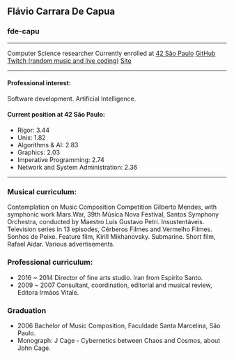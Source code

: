 ## Flávio Carrara De Capua
### fde-capu

---

Computer Science researcher
Currently enrolled at [42 São Paulo](www.42sp.org.br)
[GitHub](www.github.com/fde-capu)
[Twitch (random music and live coding)](www.twitch.com/fde-capu)
[Site](www.flaviocarrara.com)

---

#### Professional interest:
Software development.
Artificial Intelligence.

#### Current position at 42 São Paulo:

- Rigor: 3.44
- Unix: 1.82
- Algorithms & AI: 2.83
- Graphics: 2.03
- Imperative Programming: 2.74
- Network and System Administration: 2.36

---

### Musical curriculum:

Contemplation on Music Composition Competition Gilberto Mendes, with symphonic work Mars.War, 39th Música Nova Festival, Santos Symphony Orchestra, conducted by Maestro Luís Gustavo Petri.
Insustentáveis. Television series in 13 episodes, Cérberos Filmes and Vermelho Filmes.
Sonhos de Peixe. Feature film, Kirill Mikhanovsky.
Submarine. Short film, Rafael Aidar.
Various advertisements.

### Professional curriculum:

- 2016 ~ 2014 Director of fine arts studio. Iran from Espírito Santo.
- 2009 ~ 2007 Consultant, coordination, editorial and musical review, Editora Irmãos Vitale.

### Graduation

- 2006 Bachelor of Music Composition, Faculdade Santa Marcelina, São Paulo.
- Monograph: J Cage - Cybernetics between Chaos and Cosmos, about John Cage.
